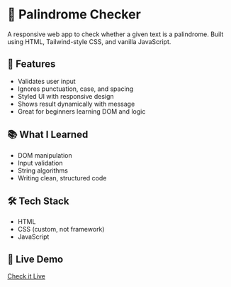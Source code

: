 # 🧪 Palindrome Checker

A responsive web app to check whether a given text is a palindrome. Built using HTML, Tailwind-style CSS, and vanilla JavaScript.

## 🚀 Features
- Validates user input
- Ignores punctuation, case, and spacing
- Styled UI with responsive design
- Shows result dynamically with message
- Great for beginners learning DOM and logic

## 📚 What I Learned
- DOM manipulation
- Input validation
- String algorithms
- Writing clean, structured code

## 🛠 Tech Stack
- HTML
- CSS (custom, not framework)
- JavaScript

## 🔗 Live Demo
[Check it Live](https://akhilsingh01.github.io/palindrome-checker/) <!-- after hosting -->


